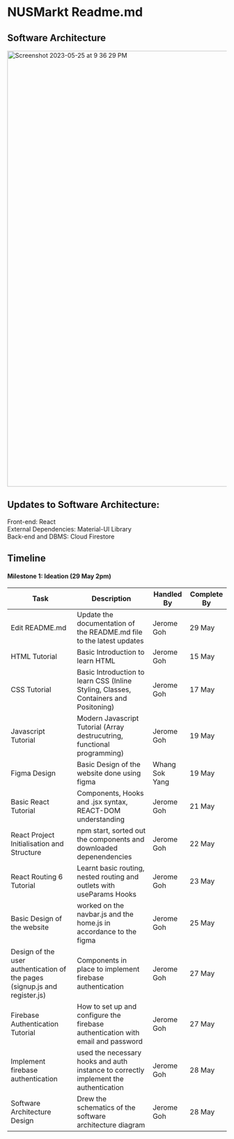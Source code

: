 <h1> NUSMarkt Readme.md </h1> 

<h2> Software Architecture </h2> 
<img width="1001" alt="Screenshot 2023-05-25 at 9 36 29 PM" src="https://github.com/jaejayrome/NUSMarkt/assets/80029422/af8a13d4-f10b-43e0-8ecd-7c4215c66d59">


<h2> Updates to Software Architecture: </h2>

Front-end: React
<br />
External Dependencies: Material-UI Library
<br />
Back-end and DBMS: Cloud Firestore


<h2> Timeline </h2>  
<h4> Milestone 1: Ideation (29 May 2pm) </h4> 

Task | Description | Handled By| Complete By
--- | --- | --- | ---
Edit README.md | Update the documentation of the README.md file to the latest updates | Jerome Goh | 29 May
HTML Tutorial | Basic Introduction to learn HTML | Jerome Goh | 15 May
CSS Tutorial | Basic Introduction to learn CSS (Inline Styling, Classes, Containers and Positoning) | Jerome Goh | 17 May
Javascript Tutorial | Modern Javascript Tutorial (Array destrucutring, functional programming) |  Jerome Goh | 19 May
Figma Design | Basic Design of the website done using figma | Whang Sok Yang | 19 May
Basic React Tutorial | Components, Hooks and .jsx syntax, REACT-DOM understanding | Jerome Goh | 21 May
React Project Initialisation and Structure | npm start, sorted out the components and downloaded depenendencies | Jerome Goh | 22 May
React Routing 6 Tutorial | Learnt basic routing, nested routing and outlets with useParams Hooks | Jerome Goh | 23 May
Basic Design of the website | worked on the navbar.js and the home.js in accordance to the figma | Jerome Goh | 25 May
Design of the user authentication of the pages (signup.js and register.js) | Components in place to implement firebase authentication | Jerome Goh | 27 May
Firebase Authentication Tutorial | How to set up and configure the firebase authentication with email and password | Jerome Goh | 27 May
Implement firebase authentication | used the necessary hooks and auth instance to correctly implement the authentication | Jerome Goh | 28 May
Software Architecture Design | Drew the schematics of the software architecture diagram | Jerome Goh | 28 May
